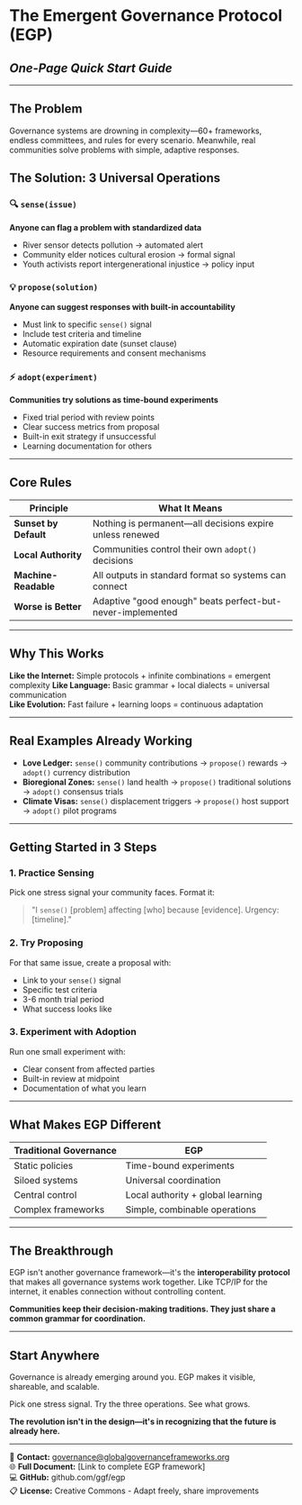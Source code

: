 # The Emergent Governance Protocol (EGP)
## *One-Page Quick Start Guide*

---

## The Problem
Governance systems are drowning in complexity—60+ frameworks, endless committees, and rules for every scenario. Meanwhile, real communities solve problems with simple, adaptive responses.

## The Solution: 3 Universal Operations

### 🔍 `sense(issue)`
**Anyone can flag a problem with standardized data**
- River sensor detects pollution → automated alert
- Community elder notices cultural erosion → formal signal
- Youth activists report intergenerational injustice → policy input

### 💡 `propose(solution)`  
**Anyone can suggest responses with built-in accountability**
- Must link to specific `sense()` signal
- Include test criteria and timeline
- Automatic expiration date (sunset clause)
- Resource requirements and consent mechanisms

### ⚡ `adopt(experiment)`
**Communities try solutions as time-bound experiments**
- Fixed trial period with review points
- Clear success metrics from proposal
- Built-in exit strategy if unsuccessful
- Learning documentation for others

---

## Core Rules

| Principle | What It Means |
|-----------|---------------|
| **Sunset by Default** | Nothing is permanent—all decisions expire unless renewed |
| **Local Authority** | Communities control their own `adopt()` decisions |
| **Machine-Readable** | All outputs in standard format so systems can connect |
| **Worse is Better** | Adaptive "good enough" beats perfect-but-never-implemented |

---

## Why This Works

**Like the Internet:** Simple protocols + infinite combinations = emergent complexity
**Like Language:** Basic grammar + local dialects = universal communication  
**Like Evolution:** Fast failure + learning loops = continuous adaptation

---

## Real Examples Already Working

- **Love Ledger:** `sense()` community contributions → `propose()` rewards → `adopt()` currency distribution
- **Bioregional Zones:** `sense()` land health → `propose()` traditional solutions → `adopt()` consensus trials
- **Climate Visas:** `sense()` displacement triggers → `propose()` host support → `adopt()` pilot programs

---

## Getting Started in 3 Steps

### 1. Practice Sensing
Pick one stress signal your community faces. Format it:
> "I `sense()` [problem] affecting [who] because [evidence]. Urgency: [timeline]."

### 2. Try Proposing  
For that same issue, create a proposal with:
- Link to your `sense()` signal
- Specific test criteria  
- 3-6 month trial period
- What success looks like

### 3. Experiment with Adoption
Run one small experiment with:
- Clear consent from affected parties
- Built-in review at midpoint
- Documentation of what you learn

---

## What Makes EGP Different

| Traditional Governance | EGP |
|------------------------|-----|
| Static policies | Time-bound experiments |
| Siloed systems | Universal coordination |
| Central control | Local authority + global learning |
| Complex frameworks | Simple, combinable operations |

---

## The Breakthrough

EGP isn't another governance framework—it's the **interoperability protocol** that makes all governance systems work together. Like TCP/IP for the internet, it enables connection without controlling content.

**Communities keep their decision-making traditions. They just share a common grammar for coordination.**

---

## Start Anywhere

Governance is already emerging around you. EGP makes it visible, shareable, and scalable.

Pick one stress signal. Try the three operations. See what grows.

**The revolution isn't in the design—it's in recognizing that the future is already here.**

---

📧 **Contact:** governance@globalgovernanceframeworks.org  
🌐 **Full Document:** [Link to complete EGP framework]  
💻 **GitHub:** github.com/ggf/egp  
📋 **License:** Creative Commons - Adapt freely, share improvements
